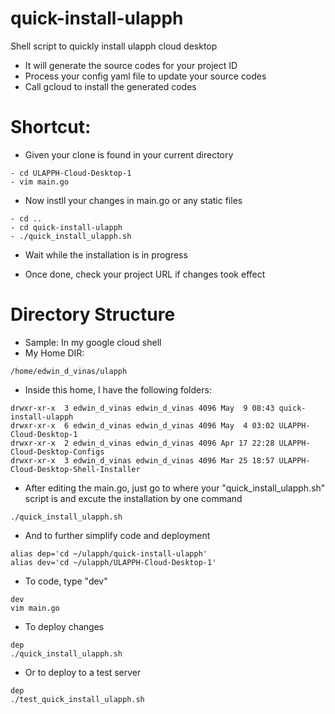 # quick-install-ulapph
Shell script to quickly install ulapph cloud desktop
- It will generate the source codes for your project ID
- Process your config yaml file to update your source codes
- Call gcloud to install the generated codes

# Shortcut:
* Given your clone is found in your current directory 
```
- cd ULAPPH-Cloud-Desktop-1 
- vim main.go
```

* Now instll your changes in main.go or any static files
```
- cd ..
- cd quick-install-ulapph
- ./quick_install_ulapph.sh
```

* Wait while the installation is in progress
- Once done, check your project URL if changes took effect

# Directory Structure
- Sample: In my google cloud shell
- My Home DIR:
```
/home/edwin_d_vinas/ulapph
```

- Inside this home, I have the following folders:
```
drwxr-xr-x  3 edwin_d_vinas edwin_d_vinas 4096 May  9 08:43 quick-install-ulapph
drwxr-xr-x  6 edwin_d_vinas edwin_d_vinas 4096 May  4 03:02 ULAPPH-Cloud-Desktop-1
drwxr-xr-x  2 edwin_d_vinas edwin_d_vinas 4096 Apr 17 22:28 ULAPPH-Cloud-Desktop-Configs
drwxr-xr-x  3 edwin_d_vinas edwin_d_vinas 4096 Mar 25 18:57 ULAPPH-Cloud-Desktop-Shell-Installer
```

- After editing the main.go, just go to where your "quick_install_ulapph.sh" script is and excute the installation by one command

```
./quick_install_ulapph.sh
```

- And to further simplify code and deployment
```
alias dep='cd ~/ulapph/quick-install-ulapph'
alias dev='cd ~/ulapph/ULAPPH-Cloud-Desktop-1'
```

- To code, type "dev"
```
dev
vim main.go
```

- To deploy changes
```
dep
./quick_install_ulapph.sh
```

- Or to deploy to a test server
```
dep
./test_quick_install_ulapph.sh
```

